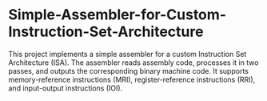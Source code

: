 # Simple-Assembler-for-Custom-Instruction-Set-Architecture
This project implements a simple assembler for a custom Instruction Set Architecture (ISA). The assembler reads assembly code, processes it in two passes, and outputs the corresponding binary machine code. It supports memory-reference instructions (MRI), register-reference instructions (RRI), and input-output instructions (IOI).
